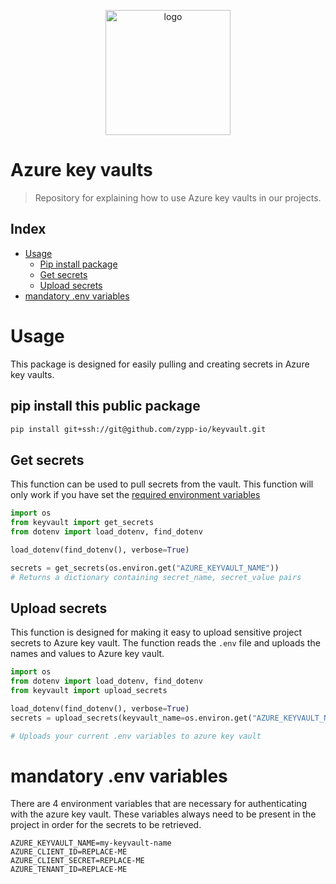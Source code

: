 <p align="center"><img alt="logo" src="https://www.zypp.io/static/assets/img/logos/Main logo - White/Zypp - White - JPG.jpg" width="200"></p>

Azure key vaults
===
> Repository for explaining how to use Azure key vaults in our projects.


## Index
- [Usage](#usage)
    - [Pip install package](#pip-install-this-public-package)
    - [Get secrets](#get-secrets)
    - [Upload secrets](#upload-secrets)
- [mandatory .env variables](#mandatory-env-variables)

# Usage
This package is designed for easily pulling and creating secrets in Azure key vaults. 

## pip install this public package
```.sh
pip install git+ssh://git@github.com/zypp-io/keyvault.git
```

## Get secrets
This function can be used to pull secrets from the vault. This function will only work if you have
set the [required environment variables](#mandatory-env-variables)

```python
import os 
from keyvault import get_secrets
from dotenv import load_dotenv, find_dotenv

load_dotenv(find_dotenv(), verbose=True)

secrets = get_secrets(os.environ.get("AZURE_KEYVAULT_NAME"))
# Returns a dictionary containing secret_name, secret_value pairs
```
     
## Upload secrets
This function is designed for making it easy to upload sensitive project secrets to Azure key vault.
The function reads the `.env` file and uploads the names and values to Azure key vault.

```python
import os 
from dotenv import load_dotenv, find_dotenv
from keyvault import upload_secrets

load_dotenv(find_dotenv(), verbose=True)
secrets = upload_secrets(keyvault_name=os.environ.get("AZURE_KEYVAULT_NAME"))

# Uploads your current .env variables to azure key vault
```

# mandatory .env variables
There are 4 environment variables that are necessary for authenticating with the azure key vault.
These variables always need to be present in the project in order for the secrets to be retrieved.

```.env
AZURE_KEYVAULT_NAME=my-keyvault-name
AZURE_CLIENT_ID=REPLACE-ME
AZURE_CLIENT_SECRET=REPLACE-ME
AZURE_TENANT_ID=REPLACE-ME
```